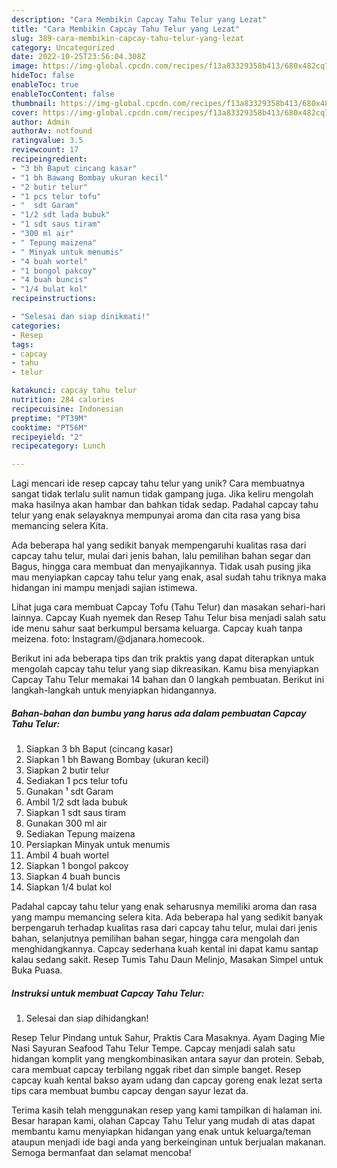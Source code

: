 ```yaml
---
description: "Cara Membikin Capcay Tahu Telur yang Lezat"
title: "Cara Membikin Capcay Tahu Telur yang Lezat"
slug: 389-cara-membikin-capcay-tahu-telur-yang-lezat
category: Uncategorized
date: 2022-10-25T23:56:04.308Z
image: https://img-global.cpcdn.com/recipes/f13a83329358b413/680x482cq70/capcay-tahu-telur-foto-resep-utama.jpg
hideToc: false
enableToc: true
enableTocContent: false
thumbnail: https://img-global.cpcdn.com/recipes/f13a83329358b413/680x482cq70/capcay-tahu-telur-foto-resep-utama.jpg
cover: https://img-global.cpcdn.com/recipes/f13a83329358b413/680x482cq70/capcay-tahu-telur-foto-resep-utama.jpg
author: Admin
authorAv: notfound
ratingvalue: 3.5
reviewcount: 17
recipeingredient:
- "3 bh Baput cincang kasar"
- "1 bh Bawang Bombay ukuran kecil"
- "2 butir telur"
- "1 pcs telur tofu"
- "  sdt Garam"
- "1/2 sdt lada bubuk"
- "1 sdt saus tiram"
- "300 ml air"
- " Tepung maizena"
- " Minyak untuk menumis"
- "4 buah wortel"
- "1 bongol pakcoy"
- "4 buah buncis"
- "1/4 bulat kol"
recipeinstructions:

- "Selesai dan siap dinikmati!"
categories:
- Resep
tags:
- capcay
- tahu
- telur

katakunci: capcay tahu telur 
nutrition: 284 calories
recipecuisine: Indonesian
preptime: "PT39M"
cooktime: "PT56M"
recipeyield: "2"
recipecategory: Lunch

---
```





Lagi mencari ide resep capcay tahu telur yang unik? Cara membuatnya sangat tidak terlalu sulit namun tidak gampang juga. Jika keliru mengolah maka hasilnya akan hambar dan bahkan tidak sedap. Padahal capcay tahu telur yang enak selayaknya mempunyai aroma dan cita rasa yang bisa memancing selera Kita.





Ada beberapa hal yang sedikit banyak mempengaruhi kualitas rasa dari capcay tahu telur, mulai dari jenis bahan, lalu pemilihan bahan segar dan Bagus, hingga cara membuat dan menyajikannya. Tidak usah pusing jika mau menyiapkan capcay tahu telur yang enak,      asal sudah tahu triknya maka hidangan ini mampu menjadi sajian istimewa.














Lihat juga cara membuat Capcay Tofu (Tahu Telur) dan masakan sehari-hari lainnya. Capcay Kuah nyemek dan Resep Tahu Telur bisa menjadi salah satu ide menu sahur saat berkumpul bersama keluarga. Capcay kuah tanpa meizena. foto: Instagram/@djanara.homecook.






Berikut ini ada beberapa tips dan trik praktis yang dapat diterapkan untuk mengolah capcay tahu telur yang siap dikreasikan. Kamu bisa menyiapkan Capcay Tahu Telur memakai 14 bahan dan 0 langkah pembuatan. Berikut ini langkah-langkah untuk menyiapkan hidangannya.

<!--inarticleads1-->

##### Bahan-bahan dan bumbu yang harus ada dalam pembuatan Capcay Tahu Telur:

1. Siapkan 3 bh Baput (cincang kasar)
1. Siapkan 1 bh Bawang Bombay (ukuran kecil)
1. Siapkan 2 butir telur
1. Sediakan 1 pcs telur tofu
1. Gunakan  ¹ sdt Garam
1. Ambil 1/2 sdt lada bubuk
1. Siapkan 1 sdt saus tiram
1. Gunakan 300 ml air
1. Sediakan  Tepung maizena
1. Persiapkan  Minyak untuk menumis
1. Ambil 4 buah wortel
1. Siapkan 1 bongol pakcoy
1. Siapkan 4 buah buncis
1. Siapkan 1/4 bulat kol


Padahal capcay tahu telur yang enak seharusnya memiliki aroma dan rasa yang mampu memancing selera kita. Ada beberapa hal yang sedikit banyak berpengaruh terhadap kualitas rasa dari capcay tahu telur, mulai dari jenis bahan, selanjutnya pemilihan bahan segar, hingga cara mengolah dan menghidangkannya. Capcay sederhana kuah kental ini dapat kamu santap kalau sedang sakit. Resep Tumis Tahu Daun Melinjo, Masakan Simpel untuk Buka Puasa. 

<!--inarticleads2-->

##### Instruksi untuk membuat Capcay Tahu Telur:


1. Selesai dan siap dihidangkan!

Resep Telur Pindang untuk Sahur, Praktis Cara Masaknya. Ayam Daging Mie Nasi Sayuran Seafood Tahu Telur Tempe. Capcay menjadi salah satu hidangan komplit yang mengkombinasikan antara sayur dan protein. Sebab, cara membuat capcay terbilang nggak ribet dan simple banget. Resep capcay kuah kental bakso ayam udang dan capcay goreng enak lezat serta tips cara membuat bumbu capcay dengan sayur lezat da. 

Terima kasih telah menggunakan resep yang kami tampilkan di halaman ini. Besar harapan kami, olahan Capcay Tahu Telur yang mudah di atas dapat membantu kamu menyiapkan hidangan yang enak untuk keluarga/teman ataupun menjadi ide bagi anda yang berkeinginan untuk berjualan makanan. Semoga bermanfaat dan selamat mencoba!
